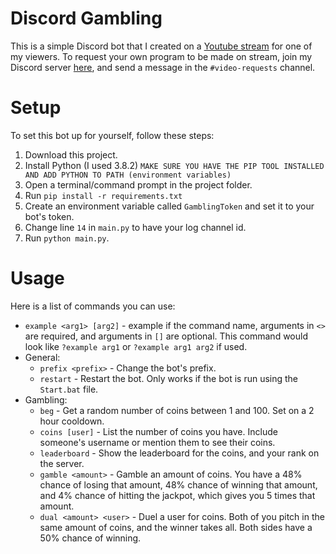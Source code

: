 # Discord Gambling
This is a simple Discord bot that I created on a [Youtube stream](https://www.youtube.com/watch?v=D7mgd1G0ZWI) for one of my viewers. To request your own program to be made on stream, join my Discord server [here](https://discord.gg/kzAtEH6), and send a message in the `#video-requests` channel.

# Setup
To set this bot up for yourself, follow these steps:
 1. Download this project.
 1. Install Python (I used 3.8.2) `MAKE SURE YOU HAVE THE PIP TOOL INSTALLED AND ADD PYTHON TO PATH (environment variables)`
 1. Open a terminal/command prompt in the project folder.
 1. Run `pip install -r requirements.txt`
 1. Create an environment variable called `GamblingToken` and set it to your bot's token.
 1. Change line `14` in `main.py` to have your log channel id.
 1. Run `python main.py`.

# Usage
Here is a list of commands you can use:
  - `example <arg1> [arg2]` - example if the command name, arguments in `<>` are required, and arguments in `[]` are optional. This command would look like `?example arg1` or `?example arg1 arg2` if used.
  - General:
    - `prefix <prefix>` - Change the bot's prefix.
    - `restart` - Restart the bot. Only works if the bot is run using the `Start.bat` file.
  - Gambling:
    - `beg` - Get a random number of coins between 1 and 100. Set on a 2 hour cooldown.
    - `coins [user]` - List the number of coins you have. Include someone's username or mention them to see their coins.
    - `leaderboard` - Show the leaderboard for the coins, and your rank on the server.
    - `gamble <amount>` - Gamble an amount of coins. You have a 48% chance of losing that amount, 48% chance of winning that amount, and 4% chance of hitting the jackpot, which gives you 5 times that amount.
    - `dual <amount> <user>` - Duel a user for coins. Both of you pitch in the same amount of coins, and the winner takes all. Both sides have a 50% chance of winning.

